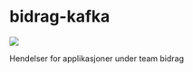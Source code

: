 # bidrag-kafka
![](https://github.com/navikt/bidrag-kafka/workflows/setup%20kafka%20streams/badge.svg)

Hendelser for applikasjoner under team bidrag
